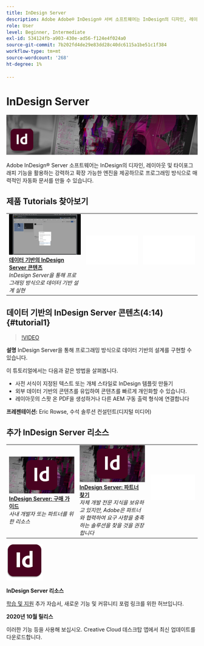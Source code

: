 ```yaml
---
title: InDesign Server
description: Adobe Adobe® InDesign® 서버 소프트웨어는 InDesign의 디자인, 레이아웃 및 타이포그래피 기능을 활용하는 강력하고 확장 가능한 엔진을 제공하여 프로그래밍 방식으로 매력적인 자동화 문서를 만들 수 있도록 합니다
role: User
level: Beginner, Intermediate
exl-id: 534124fb-a903-430e-ad56-f124e4f024a0
source-git-commit: 7b202fd4de29e83dd28c40dc6115a1be51c1f384
workflow-type: tm+mt
source-wordcount: '268'
ht-degree: 1%

---
```


# InDesign Server

![튜토리얼 메인 이미지](../assets/InDesignServer.jpg)

Adobe InDesign® Server 소프트웨어는 InDesign의 디자인, 레이아웃 및 타이포그래피 기능을 활용하는 강력하고 확장 가능한 엔진을 제공하므로 프로그래밍 방식으로 매력적인 자동화 문서를 만들 수 있습니다.

## 제품 Tutorials 찾아보기

<table style="table-layout:fixed">
<tr>
 <td>
   <a href="indesignserver.md#tutorial1">
      <img alt="데이터 기반의 InDesign Server 콘텐츠" src="../assets/dataDriven-InDesign-Server-Content.jpg" />
   </a>
    <div>
   <a href="indesignserver.md#tutorial1"><strong>데이터 기반의 InDesign Server 콘텐츠</strong></a>
    </div>
    <em>InDesign Server을 통해 프로그래밍 방식으로 데이터 기반 설계 실현</em>
    <br>
  </td>
  <td>
    <img alt="스페이서" src="../assets/Whitespacer.png" />
    <div>
    <br>
  </td>
  <td>
    <img alt="스페이서" src="../assets/Whitespacer.png" />
    <div>
    <br>
  </td>
</tr>
</table>

## 데이터 기반의 InDesign Server 콘텐츠(4:14) {#tutorial1}

>[!VIDEO](https://video.tv.adobe.com/v/326901?hidetitle=true)

**설명**
InDesign Server을 통해 프로그래밍 방식으로 데이터 기반의 설계를 구현할 수 있습니다.

이 튜토리얼에서는 다음과 같은 방법을 살펴봅니다.
* 사전 서식이 지정된 텍스트 또는 개체 스타일로 InDesign 템플릿 만들기
* 외부 데이터 기반의 콘텐츠를 유입하여 콘텐츠를 빠르게 개인화할 수 있습니다.
* 레이아웃의 스팟 온 PDF을 생성하거나 다른 AEM 구동 출력 형식에 연결합니다

**프레젠테이션:**
Eric Rowse, 수석 솔루션 컨설턴트(디지털 미디어)

## 추가 InDesign Server 리소스

<table>
<tr>
 <td>
   <a href="https://www.adobe.com/products/indesignserver/buying-guide.html">
      <img alt="InDesign Server: 구매 가이드" src="../assets/IDS_Thumbnail.jpg" />
   </a>
    <div>
   <a href="https://www.adobe.com/products/indesignserver/buying-guide.html"><strong>InDesign Server: 구매 가이드</strong></a>
    </div>
    <em>사내 개발자 또는 파트너를 위한 리소스</em>
    <br>
  </td>
  <td>
   <a href="https://www.adobe.com/products/indesignserver/partner.html">
      <img alt="InDesign Server: 파트너 찾기" src="../assets/IDS_Thumbnail.jpg" />
   </a>
    <div>
   <a href="https://www.adobe.com/products/indesignserver/partner.html"><strong>InDesign Server: 파트너 찾기</strong></a>
    </div>
    <em>자체 개발 전문 지식을 보유하고 있지만, Adobe은 파트너와 협력하여 요구 사항을 충족하는 솔루션을 찾을 것을 권장합니다</em>
    <br>
  </td>
  <td>
    <img alt="스페이서" src="../assets/Whitespacer.png" />
    <div>
    <br>
  </td>
</tr>
</table>

![InDesign Server 로고](../assets/id_server_appicon_96.png)

**InDesign Server 리소스**

[학습 및 지원](https://www.adobe.com/products/indesignserver.html) 추가 자습서, 새로운 기능 및 커뮤니티 포럼 링크를 위한 허브입니다.

**2020년 10월 릴리스**

이러한 기능 등을 사용해 보십시오. Creative Cloud 데스크탑 앱에서 최신 업데이트를 다운로드합니다.
